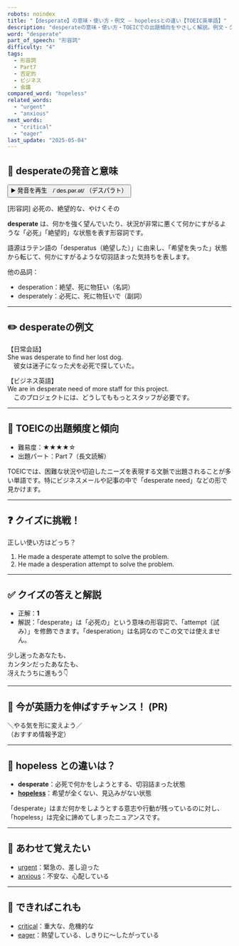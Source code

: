 ```yaml
---
robots: noindex
title: "【desperate】の意味・使い方・例文 ― hopelessとの違い【TOEIC英単語】"
description: "desperateの意味・使い方・TOEICでの出題傾向をやさしく解説。例文・クイズ付きでhopelessとの違いもわかりやすく学べます。"
word: "desperate"
part_of_speech: "形容詞"
difficulty: "4"
tags:
  - 形容詞
  - Part7
  - 否定的
  - ビジネス
  - 会議
compared_word: "hopeless"
related_words:
  - "urgent"
  - "anxious"
next_words:
  - "critical"
  - "eager"
last_update: "2025-05-04"
---
```


## 🔰 desperateの発音と意味

<button class="play-audio" onclick="playTTS('desperate')">
  <span class="play-audio-main">
    ▶️ 発音を再生　/ˈdes.pər.ət/
  </span>
  <span class="play-audio-sub">
    （デスパラト）
  </span>
</button>

[形容詞] 必死の、絶望的な、やけくその

**desperate** は、何かを強く望んでいたり、状況が非常に悪くて何かにすがるような「必死」「絶望的」な状態を表す形容詞です。

語源はラテン語の「desperatus（絶望した）」に由来し、「希望を失った」状態から転じて、何かにすがるような切羽詰まった気持ちを表します。

他の品詞：  
- desperation：絶望、死に物狂い（名詞）
- desperately：必死に、死に物狂いで（副詞）

---

## ✏️ desperateの例文

【日常会話】  
She was desperate to find her lost dog.  
　彼女は迷子になった犬を必死で探していた。

【ビジネス英語】  
We are in desperate need of more staff for this project.  
　このプロジェクトには、どうしてももっとスタッフが必要です。

---

## 🎯 TOEICの出題頻度と傾向

- 難易度：★★★★☆
- 出題パート：Part 7（長文読解）

TOEICでは、困難な状況や切迫したニーズを表現する文脈で出題されることが多い単語です。特にビジネスメールや記事の中で「desperate need」などの形で見かけます。

---

## ❓ クイズに挑戦！

正しい使い方はどっち？

1. He made a desperate attempt to solve the problem.  
2. He made a desperation attempt to solve the problem.

---

## ✅ クイズの答えと解説

- 正解：**1**
- 解説：「desperate」は「必死の」という意味の形容詞で、「attempt（試み）」を修飾できます。「desperation」は名詞なのでこの文では使えません。

少し迷ったあなたも、  
カンタンだったあなたも、  
冴えたうちに進もう👇️

---

## 🚀 今が英語力を伸ばすチャンス！ (PR)

<div class="info-center">
＼やる気を形に変えよう／<br>  
（おすすめ情報予定）
</div>

---

## 🤔  hopeless との違いは？

- **desperate**：必死で何かをしようとする、切羽詰まった状態
- **[hopeless](/hopeless)**：希望が全くない、見込みがない状態

「desperate」はまだ何かをしようとする意志や行動が残っているのに対し、「hopeless」は完全に諦めてしまったニュアンスです。

---

## 🧩 あわせて覚えたい

- [urgent](/urgent)：緊急の、差し迫った
- [anxious](/anxious)：不安な、心配している

---

## 📖 できればこれも

- [critical](/critical)：重大な、危機的な
- [eager](/eager)：熱望している、しきりに～したがっている

<!-- cvid: aid48_bid12 -->
